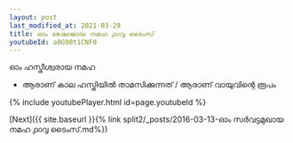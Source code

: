 ```yaml
---
layout: post
last_modified_at: 2021-03-29
title: ഓം ഭേഷാജായ നമഹ ൧൦൮ ടൈംസ്
youtubeId: a8G98t1CNF0
---
```

 
 
 ഓം ഹസ്തീശ്വരായ നമഹ 
 
 -  ആരാണ് കാല ഹസ്തിയിൽ താമസിക്കുന്നത് / ആരാണ് വായുവിന്റെ രൂപം 
 
  
 
  
 
 
 
 
 
 


{% include youtubePlayer.html id=page.youtubeId %}
 
[Next]({{ site.baseurl }}{% link  split2/_posts/2016-03-13-ഓം സർവട്ടമുഖായ നമഹ ൧൦൮ ടൈംസ്.md%})
 
